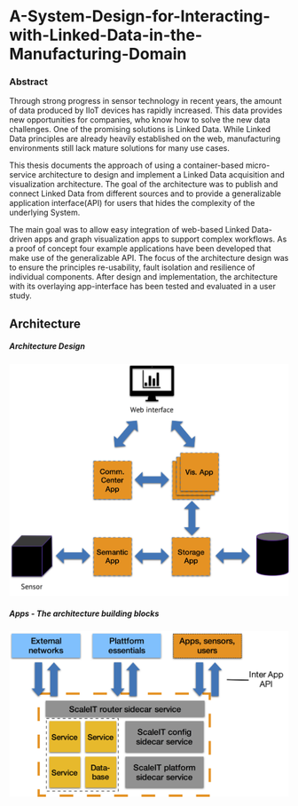 # A-System-Design-for-Interacting-with-Linked-Data-in-the-Manufacturing-Domain

### Abstract

Through strong progress in sensor technology in recent years, the amount of data produced by IIoT devices has rapidly increased.
This data provides new opportunities for companies, who know how to solve the new data challenges. One of the promising solutions is Linked Data.
While Linked Data principles are already heavily established on the web, manufacturing environments still lack mature solutions for many use cases.

This thesis documents the approach of using a container-based micro-service architecture to design and implement a Linked Data acquisition and visualization architecture.
The goal of the architecture was to publish and connect Linked Data from different sources and to provide a generalizable application interface(API) for users that hides the complexity of the underlying System. 

The main goal was to allow easy integration of web-based Linked Data-driven apps and graph visualization apps to support complex workflows.
As a proof of concept four example applications have been developed that make use of the generalizable API. 
The focus of the architecture design was to ensure the principles re-usability, fault isolation and resilience of individual components.
After design and implementation, the architecture with its overlaying app-interface has been tested and evaluated in a user study.

## Architecture 

##### Architecture Design

![Architecture Design](images/shopfloor_app_arch.png)

##### Apps - The architecture building blocks

![Apps - The architecture building blocks](images/app_anatomy.png)
